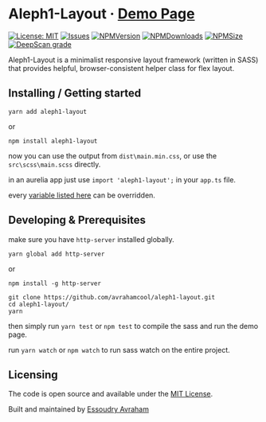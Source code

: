 # Aleph1-Layout &middot; [Demo Page](https://avrahamcool.github.io/aleph1-layout/)

[![License: MIT](https://img.shields.io/badge/License-MIT-yellow.svg)](https://opensource.org/licenses/MIT)
[![Issues](https://img.shields.io/github/issues/avrahamcool/aleph1-layout.svg?style=flat)](https://github.com/avrahamcool/aleph1-layout/issues)
[![NPMVersion](https://img.shields.io/npm/v/aleph1-layout.svg?style=flat)](https://www.npmjs.com/package/aleph1-layout)
[![NPMDownloads](https://img.shields.io/npm/dt/aleph1-layout.svg?style=flat)](https://www.npmjs.com/package/aleph1-layout) 
[![NPMSize](https://img.shields.io/bundlephobia/min/aleph1-layout.svg?style=flat)](https://www.npmjs.com/package/aleph1-layout)
[![DeepScan grade](https://deepscan.io/api/teams/5394/projects/7207/branches/68617/badge/grade.svg)](https://deepscan.io/dashboard#view=project&tid=5394&pid=7207&bid=68617)

Aleph1-Layout is a minimalist responsive layout framework (written in SASS) that provides helpful, browser-consistent helper class for flex layout.


## Installing / Getting started

```shell
yarn add aleph1-layout
```
or
```shell
npm install aleph1-layout
```
now you can use the output from `dist\main.min.css`, or use the `src\scss\main.scss` directly.

in an aurelia app just use `import 'aleph1-layout';` in your `app.ts` file.

every [variable listed here](https://github.com/avrahamcool/aleph1-layout/blob/master/src/scss/base/_variables.scss) can be overridden.

## Developing & Prerequisites

make sure you have `http-server` installed globally.
```shell
yarn global add http-server
```
or
```shell
npm install -g http-server
```

```shell
git clone https://github.com/avrahamcool/aleph1-layout.git
cd aleph1-layout/
yarn
```

then simply run `yarn test` or `npm test` to compile the sass and run the demo page.

run `yarn watch` or `npm watch` to run sass watch on the entire project.

## Licensing

The code is open source and available under the [MIT License](LICENSE.md).

Built and maintained by [Essoudry Avraham](https://github.com/avrahamcool)